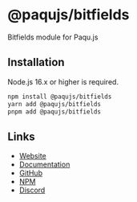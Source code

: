 # @paqujs/bitfields

Bitfields module for Paqu.js

## Installation

Node.js 16.x or higher is required.

```bash
npm install @paqujs/bitfields
yarn add @paqujs/bitfields
pnpm add @paqujs/bitfields
```

## Links

- [Website](https://paqujs.github.io/)
- [Documentation](https://paqujs.github.io/packages/bitfields)
- [GitHub](https://github.com/paqujs/paqujs/tree/main/packages/bitfields)
- [NPM](https://www.npmjs.com/package/@paqujs/bitfields)
- [Discord](https://discord.gg/fJva3Scm5G)
